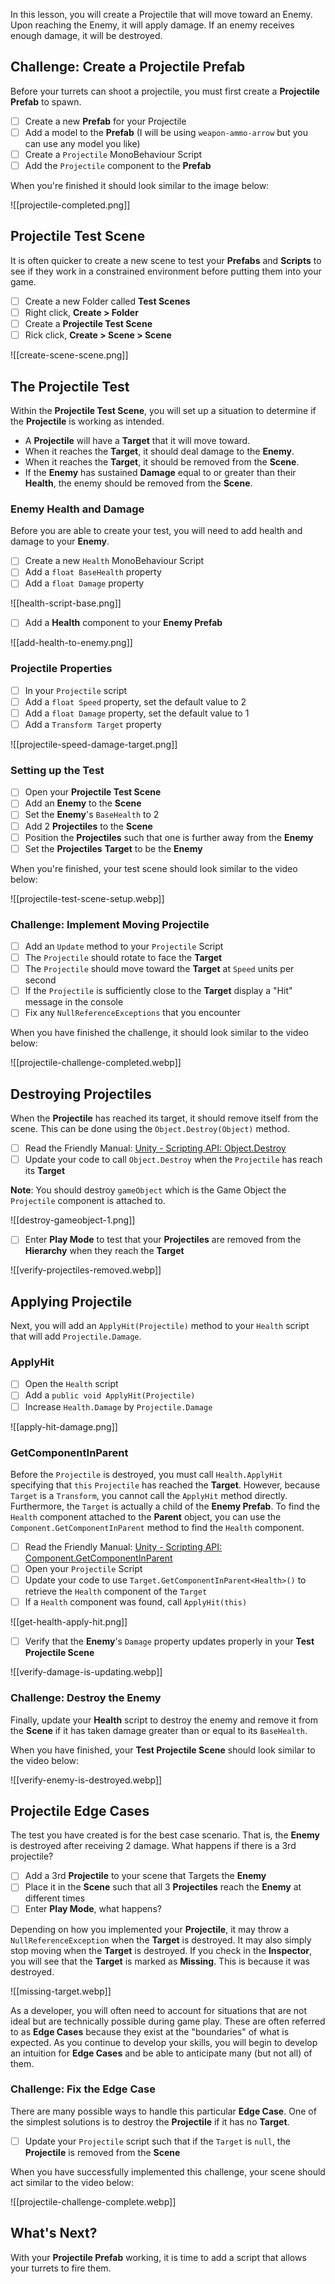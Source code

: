 In this lesson, you will create a Projectile that will move toward an Enemy. Upon reaching the Enemy, it will apply damage. If an enemy receives enough damage, it will be destroyed.

## Challenge: Create a Projectile Prefab
Before your turrets can shoot a projectile, you must first create a **Projectile Prefab** to spawn.

- [ ] Create a new **Prefab** for your Projectile
- [ ] Add a model to the **Prefab** (I will be using `weapon-ammo-arrow` but you can use any model you like)
- [ ] Create a `Projectile` MonoBehaviour Script
- [ ] Add the `Projectile` component to the **Prefab**

When you're finished it should look similar to the image below:

![[projectile-completed.png]]

## Projectile Test Scene
It is often quicker to create a new scene to test your **Prefabs** and **Scripts** to see if they work in a constrained environment before putting them into your game.

- [ ] Create a new Folder called **Test Scenes**
- [ ] Right click, **Create > Folder**
- [ ] Create a **Projectile Test Scene**
- [ ] Rick click, **Create > Scene > Scene**

![[create-scene-scene.png]]

## The Projectile Test
Within the **Projectile Test Scene**, you will set up a situation to determine if the **Projectile** is working as intended.

* A **Projectile** will have a **Target** that it will move toward. 
* When it reaches the **Target**, it should deal damage to the **Enemy**. 
* When it reaches the **Target**, it should be removed from the **Scene**.
* If the **Enemy** has sustained **Damage** equal to or greater than their **Health**, the enemy should be removed from the **Scene**.

### Enemy Health and Damage
Before you are able to create your test, you will need to add health and damage to your **Enemy**.

- [ ] Create a new `Health` MonoBehaviour Script
- [ ] Add a `float BaseHealth` property
- [ ] Add a `float Damage` property

![[health-script-base.png]]

- [ ] Add a **Health** component to your **Enemy Prefab**

![[add-health-to-enemy.png]]

### Projectile Properties
- [ ] In your `Projectile` script 
- [ ] Add a `float Speed` property, set the default value to 2
- [ ] Add a `float Damage` property, set the default value to 1
- [ ] Add a `Transform Target` property

![[projectile-speed-damage-target.png]]

### Setting up the Test

- [ ] Open your **Projectile Test Scene**
- [ ] Add an **Enemy** to the **Scene**
- [ ] Set the **Enemy**'s `BaseHealth` to 2
- [ ] Add 2 **Projectiles** to the **Scene**
- [ ] Position the **Projectiles** such that one is further away from the **Enemy**
- [ ] Set the **Projectiles** **Target** to be the **Enemy**

When you're finished, your test scene should look similar to the video below:

![[projectile-test-scene-setup.webp]]

### Challenge: Implement Moving Projectile

- [ ] Add an `Update` method to your `Projectile` Script
- [ ] The `Projectile` should rotate to face the **Target**
- [ ] The `Projectile` should move toward the **Target** at `Speed` units per second
- [ ] If the `Projectile` is sufficiently close to the **Target** display a "Hit" message in the console
- [ ] Fix any `NullReferenceExceptions` that you encounter

When you have finished the challenge, it should look similar to the video below:

![[projectile-challenge-completed.webp]]

## Destroying Projectiles
When the **Projectile** has reached its target, it should remove itself from the scene. This can be done using the `Object.Destroy(Object)` method.

- [ ] Read the Friendly Manual: [Unity - Scripting API: Object.Destroy](https://docs.unity3d.com/ScriptReference/Object.Destroy.html)
- [ ] Update your code to call `Object.Destroy` when the `Projectile` has reach its **Target**

**Note**: You should destroy `gameObject` which is the Game Object the `Projectile` component is attached to.

![[destroy-gameobject-1.png]]

- [ ] Enter **Play Mode** to test that your **Projectiles** are removed from the **Hierarchy** when they reach the **Target**

![[verify-projectiles-removed.webp]]

## Applying Projectile

Next, you will add an `ApplyHit(Projectile)` method to your `Health` script that will add `Projectile.Damage`. 

### ApplyHit
- [ ] Open the `Health` script
- [ ] Add a `public void ApplyHit(Projectile)`
- [ ] Increase `Health.Damage` by `Projectile.Damage`

![[apply-hit-damage.png]]

### GetComponentInParent
Before the `Projectile` is destroyed, you must call `Health.ApplyHit` specifying that `this` ``Projectile`` has reached the **Target**. However, because `Target` is a `Transform`, you cannot call the `ApplyHit` method directly.  Furthermore, the `Target` is actually a child of the **Enemy Prefab**. To find the `Health` component attached to the **Parent** object, you can use the `Component.GetComponentInParent` method to find the `Health` component.

- [ ] Read the Friendly Manual: [Unity - Scripting API: Component.GetComponentInParent](https://docs.unity3d.com/6000.0/Documentation/ScriptReference/Component.GetComponentInParent.html)
- [ ] Open your `Projectile` Script
- [ ] Update your code to use `Target.GetComponentInParent<Health>()` to retrieve the `Health` component of the `Target`
- [ ] If a `Health` component was found, call `ApplyHit(this)`

![[get-health-apply-hit.png]]

- [ ] Verify that the **Enemy**'s `Damage` property updates properly in your **Test Projectile Scene** 

![[verify-damage-is-updating.webp]]

### Challenge: Destroy the Enemy
Finally, update your **Health** script to destroy the enemy and remove it from the **Scene** if it has taken damage greater than or equal to its `BaseHealth`.

When you have finished, your **Test Projectile Scene** should look similar to the video below:

![[verify-enemy-is-destroyed.webp]]

## Projectile Edge Cases
The test you have created is for the best case scenario. That is, the **Enemy** is destroyed after receiving 2 damage. What happens if there is a 3rd projectile?

- [ ] Add a 3rd **Projectile** to your scene that Targets the **Enemy**
- [ ] Place it in the **Scene** such that all 3 **Projectiles** reach the **Enemy** at different times
- [ ] Enter **Play Mode**, what happens?

Depending on how you implemented your **Projectile**, it may throw a `NullReferenceException` when the **Target** is destroyed. It may also simply stop moving when the **Target** is destroyed. If you check in the **Inspector**, you will see that the **Target** is marked as **Missing**. This is because it was destroyed.

![[missing-target.webp]]

As a developer, you will often need to account for situations that are not ideal but are technically possible during game play. These are often referred to as **Edge Cases** because they exist at the "boundaries" of what is expected. As you continue to develop your skills, you will begin to develop an intuition for **Edge Cases** and be able to anticipate many (but not all) of them.

### Challenge: Fix the Edge Case
There are many possible ways to handle this particular **Edge Case**. One of the simplest solutions is to destroy the **Projectile** if it has no **Target**. 

- [ ] Update your `Projectile` script such that if the `Target` is `null`, the **Projectile** is removed from the **Scene**

When you have successfully implemented this challenge, your scene should act similar to the video below:

![[projectile-challenge-complete.webp]]

## What's Next?
With your **Projectile Prefab** working, it is time to add a script that allows your turrets to fire them.

